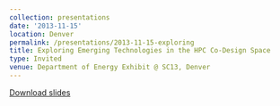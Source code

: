 ```yaml
---
collection: presentations
date: '2013-11-15'
location: Denver
permalink: /presentations/2013-11-15-exploring
title: Exploring Emerging Technologies in the HPC Co-Design Space
type: Invited
venue: Department of Energy Exhibit @ SC13, Denver
---
```


[Download slides](http://www.slideshare.net/jsvetter/exploring-emerging-technologies-in-the-hpc-codesign-space)
